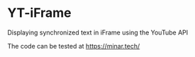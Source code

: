 # YT-iFrame
Displaying synchronized text in iFrame using the YouTube API

The code can be tested at <a href="https://minar.tech">https://minar.tech/</a>
